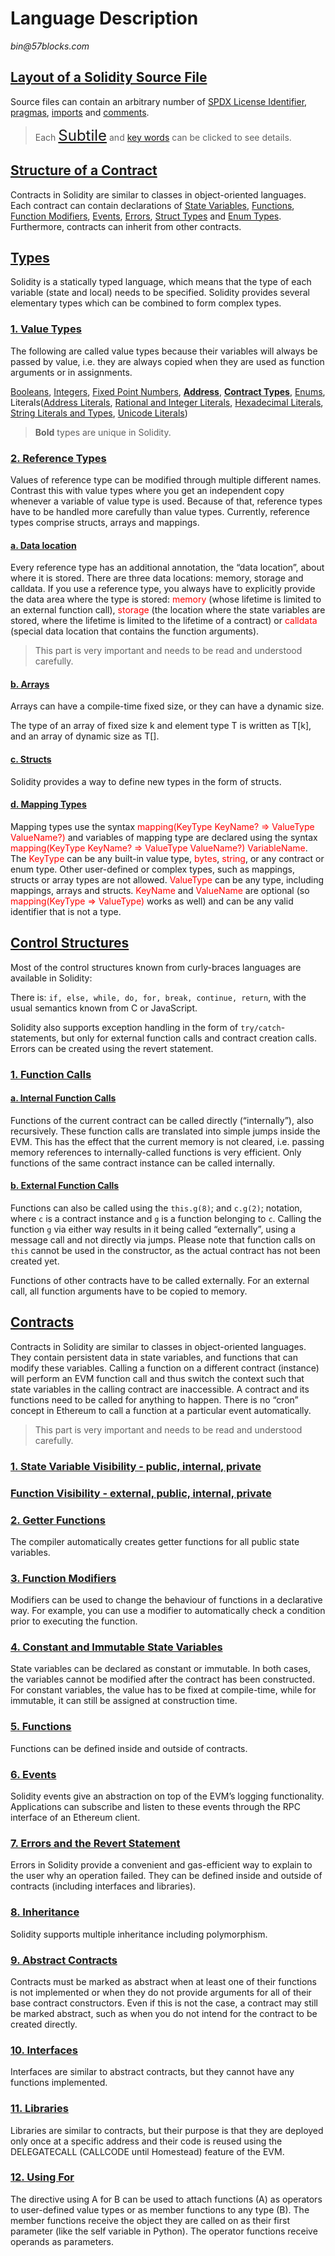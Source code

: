# Language Description

_bin@57blocks.com_

## [Layout of a Solidity Source File](https://docs.soliditylang.org/en/latest/layout-of-source-files.html)

Source files can contain an arbitrary number of [SPDX License Identifier](https://docs.soliditylang.org/en/latest/layout-of-source-files.html#spdx-license-identifier), [pragmas](https://docs.soliditylang.org/en/latest/layout-of-source-files.html#pragmas), [imports](https://docs.soliditylang.org/en/latest/layout-of-source-files.html#importing-other-source-files) and [comments](https://docs.soliditylang.org/en/latest/layout-of-source-files.html#comments).

> Each <font size=5>[Subtile]()</font> and [key words]() can be clicked to see details.

## [Structure of a Contract](https://docs.soliditylang.org/en/latest/structure-of-a-contract.html#structure-of-a-contract)

Contracts in Solidity are similar to classes in object-oriented languages. Each contract can contain declarations of [State Variables](https://docs.soliditylang.org/en/latest/structure-of-a-contract.html#state-variables), [Functions](https://docs.soliditylang.org/en/latest/structure-of-a-contract.html#functions), [Function Modifiers](https://docs.soliditylang.org/en/latest/structure-of-a-contract.html#function-modifiers), [Events](https://docs.soliditylang.org/en/latest/structure-of-a-contract.html#events), [Errors](https://docs.soliditylang.org/en/latest/structure-of-a-contract.html#errors), [Struct Types](https://docs.soliditylang.org/en/latest/structure-of-a-contract.html#struct-types) and [Enum Types](https://docs.soliditylang.org/en/latest/structure-of-a-contract.html#enum-types). Furthermore, contracts can inherit from other contracts.

## [Types](https://docs.soliditylang.org/en/latest/types.html#types)

Solidity is a statically typed language, which means that the type of each variable (state and local) needs to be specified. Solidity provides several elementary types which can be combined to form complex types.

### [1. Value Types](https://docs.soliditylang.org/en/latest/types.html#value-types)

The following are called value types because their variables will always be passed by value, i.e. they are always copied when they are used as function arguments or in assignments.

[Booleans](https://docs.soliditylang.org/en/latest/types.html#booleans), [Integers](https://docs.soliditylang.org/en/latest/types.html#integers), [Fixed Point Numbers](https://docs.soliditylang.org/en/latest/types.html#fixed-point-numbers), [**Address**](https://docs.soliditylang.org/en/latest/types.html#address), [**Contract Types**](https://docs.soliditylang.org/en/latest/types.html#contract-types), [Enums](https://docs.soliditylang.org/en/latest/types.html#enums), Literals([Address Literals](https://docs.soliditylang.org/en/latest/types.html#address-literals), [Rational and Integer Literals](https://docs.soliditylang.org/en/latest/types.html#rational-and-integer-literals), [Hexadecimal Literals](https://docs.soliditylang.org/en/latest/types.html#hexadecimal-literals), [String Literals and Types](https://docs.soliditylang.org/en/latest/types.html#string-literals-and-types), [Unicode Literals](https://docs.soliditylang.org/en/latest/types.html#unicode-literals))

> **Bold** types are unique in Solidity.

### [2. Reference Types](https://docs.soliditylang.org/en/latest/types.html#reference-types)

Values of reference type can be modified through multiple different names. Contrast this with value types where you get an independent copy whenever a variable of value type is used. Because of that, reference types have to be handled more carefully than value types. Currently, reference types comprise structs, arrays and mappings.

#### [a. Data location](https://docs.soliditylang.org/en/latest/types.html#data-location)

Every reference type has an additional annotation, the “data location”, about where it is stored. There are three data locations: memory, storage and calldata. If you use a reference type, you always have to explicitly provide the data area where the type is stored: <font color='red'>memory</font> (whose lifetime is limited to an external function call), <font color='red'>storage</font> (the location where the state variables are stored, where the lifetime is limited to the lifetime of a contract) or <font color='red'>calldata</font> (special data location that contains the function arguments).

> This part is very important and needs to be read and understood carefully.

#### [b. Arrays](https://docs.soliditylang.org/en/latest/types.html#arrays)

Arrays can have a compile-time fixed size, or they can have a dynamic size.

The type of an array of fixed size k and element type T is written as T[k], and an array of dynamic size as T[].

#### [c. Structs](https://docs.soliditylang.org/en/latest/types.html#structs)

Solidity provides a way to define new types in the form of structs.

#### [d. Mapping Types](https://docs.soliditylang.org/en/latest/types.html#mapping-types)

Mapping types use the syntax <font color='red'>mapping(KeyType KeyName? => ValueType ValueName?)</font> and variables of mapping type are declared using the syntax <font color='red'>mapping(KeyType KeyName? => ValueType ValueName?) VariableName</font>. The <font color='red'>KeyType</font> can be any built-in value type, <font color='red'>bytes</font>, <font color='red'>string</font>, or any contract or enum type. Other user-defined or complex types, such as mappings, structs or array types are not allowed. <font color='red'>ValueType</font> can be any type, including mappings, arrays and structs. <font color='red'>KeyName</font> and <font color='red'>ValueName</font> are optional (so <font color='red'>mapping(KeyType => ValueType)</font> works as well) and can be any valid identifier that is not a type.

## [Control Structures](https://docs.soliditylang.org/en/latest/control-structures.html#control-structures)

Most of the control structures known from curly-braces languages are available in Solidity:

There is: `if, else, while, do, for, break, continue, return`, with the usual semantics known from C or JavaScript.

Solidity also supports exception handling in the form of `try/catch`-statements, but only for external function calls and contract creation calls. Errors can be created using the revert statement.

### [1. Function Calls](https://docs.soliditylang.org/en/latest/control-structures.html#function-calls)

#### [a. Internal Function Calls](https://docs.soliditylang.org/en/latest/control-structures.html#internal-function-calls)

Functions of the current contract can be called directly (“internally”), also recursively. These function calls are translated into simple jumps inside the EVM. This has the effect that the current memory is not cleared, i.e. passing memory references to internally-called functions is very efficient. Only functions of the same contract instance can be called internally.

#### [b. External Function Calls](https://docs.soliditylang.org/en/latest/control-structures.html#external-function-calls)

Functions can also be called using the `this.g(8)`; and `c.g(2)`; notation, where `c` is a contract instance and `g` is a function belonging to `c`. Calling the function `g` via either way results in it being called “externally”, using a message call and not directly via jumps. Please note that function calls on `this` cannot be used in the constructor, as the actual contract has not been created yet.

Functions of other contracts have to be called externally. For an external call, all function arguments have to be copied to memory.

## [Contracts](https://docs.soliditylang.org/en/latest/contracts.html#contracts)

Contracts in Solidity are similar to classes in object-oriented languages. They contain persistent data in state variables, and functions that can modify these variables. Calling a function on a different contract (instance) will perform an EVM function call and thus switch the context such that state variables in the calling contract are inaccessible. A contract and its functions need to be called for anything to happen. There is no “cron” concept in Ethereum to call a function at a particular event automatically.

> This part is very important and needs to be read and understood carefully.

### [1. State Variable Visibility - public, internal, private](https://docs.soliditylang.org/en/latest/contracts.html#state-variable-visibility)

### [Function Visibility - external, public, internal, private](https://docs.soliditylang.org/en/latest/contracts.html#function-visibility)

### [2. Getter Functions](https://docs.soliditylang.org/en/latest/contracts.html#getter-functions)

The compiler automatically creates getter functions for all public state variables.

### [3. Function Modifiers](https://docs.soliditylang.org/en/latest/contracts.html#function-modifiers)

Modifiers can be used to change the behaviour of functions in a declarative way. For example, you can use a modifier to automatically check a condition prior to executing the function.

### [4. Constant and Immutable State Variables](https://docs.soliditylang.org/en/latest/contracts.html#constant-and-immutable-state-variables)

State variables can be declared as constant or immutable. In both cases, the variables cannot be modified after the contract has been constructed. For constant variables, the value has to be fixed at compile-time, while for immutable, it can still be assigned at construction time.

### [5. Functions](https://docs.soliditylang.org/en/latest/contracts.html#functions)

Functions can be defined inside and outside of contracts.

### [6. Events](https://docs.soliditylang.org/en/latest/contracts.html#events)

Solidity events give an abstraction on top of the EVM’s logging functionality. Applications can subscribe and listen to these events through the RPC interface of an Ethereum client.

### [7. Errors and the Revert Statement](https://docs.soliditylang.org/en/latest/contracts.html#errors-and-the-revert-statement)

Errors in Solidity provide a convenient and gas-efficient way to explain to the user why an operation failed. They can be defined inside and outside of contracts (including interfaces and libraries).

### [8. Inheritance](https://docs.soliditylang.org/en/latest/contracts.html#inheritance)

Solidity supports multiple inheritance including polymorphism.

### [9. Abstract Contracts](https://docs.soliditylang.org/en/latest/contracts.html#abstract-contracts)

Contracts must be marked as abstract when at least one of their functions is not implemented or when they do not provide arguments for all of their base contract constructors. Even if this is not the case, a contract may still be marked abstract, such as when you do not intend for the contract to be created directly.

### [10. Interfaces](https://docs.soliditylang.org/en/latest/contracts.html#interfaces)

Interfaces are similar to abstract contracts, but they cannot have any functions implemented.

### [11. Libraries](https://docs.soliditylang.org/en/latest/contracts.html#libraries)

Libraries are similar to contracts, but their purpose is that they are deployed only once at a specific address and their code is reused using the DELEGATECALL (CALLCODE until Homestead) feature of the EVM.

### [12. Using For](https://docs.soliditylang.org/en/latest/contracts.html#using-for)

The directive using A for B can be used to attach functions (A) as operators to user-defined value types or as member functions to any type (B). The member functions receive the object they are called on as their first parameter (like the self variable in Python). The operator functions receive operands as parameters.
